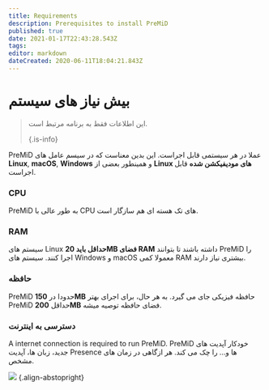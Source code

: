 ```yaml
---
title: Requirements
description: Prerequisites to install PreMiD
published: true
date: 2021-01-17T22:43:28.543Z
tags:
editor: markdown
dateCreated: 2020-06-11T18:04:21.843Z
---
```


# بیش نیاز های سیستم

> این اطلاعات فقط به برنامه مرتبط است. 
> 
> {.is-info}

PreMiD عملا در هر سیستمی قابل اجراست. این بدین معناست که در سیسم عامل های **Linux**, **macOS**, **Windows** و همینطور بعضی از **Linux های مودیفیکشن شده** قابل اجراست.

### CPU
PreMiD به طور عالی با CPU های تک هسته ای هم سازگار است.

### RAM
سیستم های Linux **حداقل باید 20MB فضای RAM** داشته باشند تا بتوانند PreMiD را اجرا کنند. سیستم های Windows و macOS معمولا کمی RAM بیشتری نیاز دارند.

### حافظه
PreMiD حدودا در **150MB** حافظه فیزیکی جای می گیرد. به هر حال، برای اجرای بهتر PreMiD حداقل **200MB** فضای حافظه توصیه میشه.

### دسترسی به اینترنت
A internet connection is required to run PreMiD. PreMiD خودکار آپدیت های جدید، زبان ها، آپدیت Presence ها و... را چک می کند. هر ازگاهی در زمان های مشخص.

![](https://a.icons8.com/ViUXyjOj/f4tFww/svg.svg) {.align-abstopright}